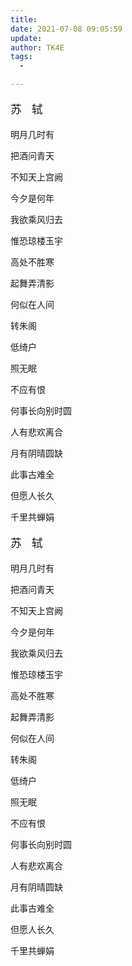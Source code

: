 ```yaml
---
title:
date: 2021-07-08 09:05:59
update:
author: TK4E
tags:
  -

---
```



<div class="vert1">
<p style="letter-spacing:.3em;font-size:18px;">苏 轼</p>
<p>明月几时有</p>
<p>把酒问青天</p>
<p>不知天上宫阙</p>
<p>今夕是何年</p>
<p>我欲乘风归去</p>
<p>惟恐琼楼玉宇</p>
<p>高处不胜寒</p>
<p>起舞弄清影</p>
<p>何似在人间</p>
<p>  转朱阁</p>
<p>低绮户</p>
<p>照无眠</p>
<p>不应有恨</p>
<p>何事长向别时圆</p>
<p>人有悲欢离合</p>
<p>月有阴晴圆缺</p>
<p>此事古难全</p>
<p>但愿人长久</p>
<p>千里共蝉娟</p>

</div>



<div class="vert2">
<p style="letter-spacing:.3em;font-size:18px;">苏 轼</p>
<p>明月几时有</p>
<p>把酒问青天</p>
<p>不知天上宫阙</p>
<p>今夕是何年</p>
<p>我欲乘风归去</p>
<p>惟恐琼楼玉宇</p>
<p>高处不胜寒</p>
<p>起舞弄清影</p>
<p>何似在人间</p>
<p>  转朱阁</p>
<p>低绮户</p>
<p>照无眠</p>
<p>不应有恨</p>
<p>何事长向别时圆</p>
<p>人有悲欢离合</p>
<p>月有阴晴圆缺</p>
<p>此事古难全</p>
<p>但愿人长久</p>
<p>千里共蝉娟</p>

</div>
